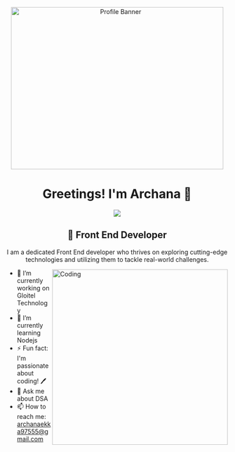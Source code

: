 <p align="center">
  <img src="[.jpeg?fit=1200%2C630](https://www.freepik.com/free-photo/close-up-image-programer-working-his-desk-office_5698344.htm#fromView=search&page=1&position=44&uuid=0a5c16a8-1eab-42db-906c-a6b89d330e6c&query=frontend)" alt="Profile Banner" height="370px" width="98%" />
</p>
<!-- Introduction -->
<h1 align="center">Greetings! I'm Archana 👋</h1>

<div align="center">
  <img src="https://readme-typing-svg.herokuapp.com/?lines=React+Developer;Front+End+Developer;&color=cyan&center=true" />
</div>

<h2 align="center">🚀 Front End Developer </h2>

<p align="center">
  I am a dedicated Front End developer who thrives on exploring cutting-edge technologies and utilizing them to tackle real-world challenges.
</p>

<!-- Profile Image -->
<img align="right" alt="Coding" width="400" src="https://camo.githubusercontent.com/b031dd766cfe15f73313260e8ef489bd6437fa30c84765973bb2fa059175789d/68747470733a2f2f692e70696e696d672e636f6d2f6f726967696e616c732f31382f61342f39342f31386134393439666339633830363731373264336239366533303265373039372e676966">

<!--
**VinayVastrakar/VinayVastrakar** is a ✨ _special_ ✨ repository because its `README.md` (this file) appears on your GitHub profile.

Here are some ideas to get you started:

- 🔭 I’m currently working on ...
- 🌱 I’m currently learning ...
- 👯 I’m looking to collaborate on ...
- 🤔 I’m looking for help with ...
- 💬 Ask me about ...
- 📫 How to reach me: ...
- 😄 Pronouns: ...
- ⚡ Fun fact: ...
-->
- 🔭 I’m currently working on Gloitel Technology
- 🌱 I’m currently learning Nodejs
- ⚡ Fun fact: I'm passionate about coding! 🖊️
- 💬 Ask me about DSA 
- 📫 How to reach me: archanaekka97555@gmail.com
